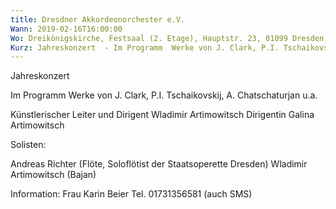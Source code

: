 ```yaml
---
title: Dresdner Akkordeonorchester e.V.
Wann: 2019-02-16T16:00:00
Wo: Dreikönigskirche, Festsaal (2. Etage), Hauptstr. 23, 01099 Dresden
Kurz: Jahreskonzert  - Im Programm  Werke von J. Clark, P.I. Tschaikovskij,  A. Chatschaturjan u.a. - Künstlerischer Leiter und  Dirigent Wladimir Artimowitsch
---
```


Jahreskonzert 

Im Programm  Werke von J. Clark, P.I. Tschaikovskij,  A. Chatschaturjan u.a.

Künstlerischer Leiter und  Dirigent Wladimir Artimowitsch
Dirigentin Galina Artimowitsch

Solisten:

 Andreas Richter (Flöte, Soloflötist der Staatsoperette Dresden) 
Wladimir Artimowitsch (Bajan)


Information: 
Frau Karin Beier
Tel. 01731356581 (auch SMS)